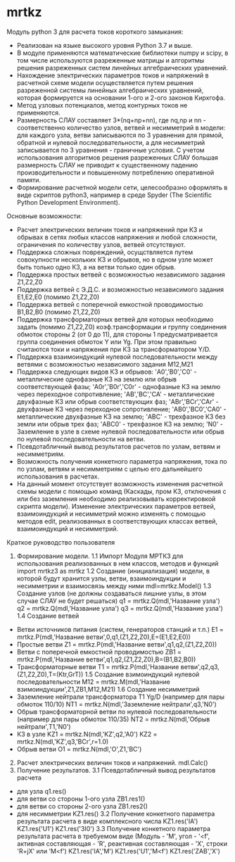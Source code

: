 # mrtkz 
Модуль python 3 для расчета токов короткого замыкания: 
- Реализован на языке высокого уровня Python 3.7 и выше.
- В модуле применяются математические библиотеки numpy и scipy, в том числе используются разреженные матрицы и алгоритмы решения разреженных систем линейных алгебраических уравнений.
- Нахождение электрических параметров токов и напряжений в расчетной схеме модели осуществляется путем решения разреженной системы линейных алгебраических уравнений, которая формируется на основании 1-ого и 2-ого законов Кирхгофа. 
- Метод узловых потенциалов, метод контурных токов не применяются.
- Размерность СЛАУ составляет 3*(nq+np+nn), где  nq,np и nn - соответственно количество узлов, ветвей и несимметрий в модели: для каждого узла, ветви записываются по 3 уравнения для прямой, обратной и нулевой последовательности, а для несимметрий записывается по 3 уравнения - граничные условия. C учетом использования алгоритмов решения разреженных СЛАУ большая размерность СЛАУ не приводит к существенному падению производительности и повышенному потреблению оперативной памяти.
- Формирование расчетной модели сети, целесообразно оформлять в виде скриптов python3, например в среде Spyder (The Scientific Python Development Environment).

Основные возможности:
- Расчет электрических величин токов и напряжений при КЗ и обрывах в сетях любых классов напряжения и любой сложности, ограничения по количеству узлов, ветвей отсутствуют. 
- Поддержка сложных повреждений, осущствляется путем совокупности нескольких КЗ и обрывов, но в одном узле может быть только одно КЗ, а на ветви только один обрыв.
- Поддержка простых ветвей с возможностью независимого задания Z1,Z2,Z0
- Поддержка ветвей с Э.Д.С. и возможностью независимого задания E1,E2,E0 (помимо Z1,Z2,Z0)
- Поддержка ветвей с поперечной емкостной проводимостью B1,B2,B0 (помимо Z1,Z2,Z0)
- Поддержка трансформаторных ветвей для которых необходимо задать (помимо Z1,Z2,Z0) коэф.трансформации и группу соединения обмоток стороны 2 (от 0 до 11), для стороны 1 предусматривается группа соединения обмоток Y или Yg. При этом правильно считаются токи и напряжения при КЗ за трансформатором Y/D.
- Поддержка взаимоиндукций нулевой последовательности между ветвями с возможностью независимого задания M12,M21
- Поддержка следующих видов КЗ и обрывов: 
	'A0','B0','C0' - металлические однофазные КЗ на землю или обрыв соответствующей фазы;
        'A0r','B0r','C0r' - однофазные КЗ на землю через переходное сопротивление;
        'AB','BC','CA' - металлические двухфазные КЗ  или обрыв соответствующих фаз;
        'ABr','BCr','CAr' - двухфазные КЗ через переходное сопротивление;
        'AB0','BC0','CA0' - металлические двухфазные КЗ на землю;
        'ABC' - трехфазное КЗ без земли  или обрыв трех фаз;
        'ABC0' - трехфазное КЗ на землю;
        'N0' - Заземление в узле в схеме нулевой последовательности или обрыв по нулевой последовательности на ветви.
- Псевдотабличный вывод результатов расчетов по узлам, ветвям и несимметриям.
- Возможность получения конкетного параметра напряжения, тока по по узлам, ветвям и несимметриям с целью его дальнейшего использования в расчетах.
- На данный момент отсутствует возможность изменения расчетной схемы модели с помощью команд (Каскады, пром КЗ, отключения с или без заземления необходимо реализовывать корректировкой скрипта модели). Изменение электрических параметров ветвей, взаимоиндукций и несимметрий можно изменять с помощью методов edit, реализованных в соответствующих классах ветвей, взаимоиндукций и несимметрий. 

Краткое руководство пользователя
1. Формирование модели.
1.1 Импорт Модуля МРТКЗ для использования реализованных в нем классов, методов и функций
import mrtkz3 as mrtkz 
1.2 Создание (инициализация) модели, в которой будут хранится узлы, ветви, взаимоиндукции и несимметрии и взаимосвязь между ними
mdl=mrtkz.Model()
1.3 Создание узлов (не должны создаваться лишние узлы, в этом случае СЛАУ не будет решаться)
q1 = mrtkz.Q(mdl,'Название узла')
q2 = mrtkz.Q(mdl,'Название узла')
q3 = mrtkz.Q(mdl,'Название узла')
1.4 Создание ветвей
- Ветви источников питания (систем, генераторов станций и т.п.)
E1 = mrtkz.P(mdl,'Название ветви',0,q1,(Z1,Z2,Z0),E=(E1,E2,E0))
- Простые ветви 
Z1 = mrtkz.P(mdl,'Название ветви',q1,q2,(Z1,Z2,Z0))
- Ветви с поперечной емкостной проводимостью 
ZB1 = mrtkz.P(mdl,'Название ветви',q1,q2,(Z1,Z2,Z0),B=(B1,B2,B0))
- Трансформаторные ветви
T1 = mrtkz.P(mdl,'Название ветви',q2,q3,(Z1,Z2,Z0),T=(Ktr,GrT))
1.5 Создание взимоиндукций нулевой последовательности
M12 = mrtkz.M(mdl,'Название взимоиндукции',Z1,ZB1,M12,M21)
1.6 Создание несимметрий
- Заземление нейтрали трансформатора T1 Yg/D (например для пары обмоток 110/10)
NT1 = mrtkz.N(mdl,'Заземление нейтрали',q3,'N0')
- Обрыв трансформаторной ветви по нулевой последовательности (например для пары обмоток 110/35)
NT2 = mrtkz.N(mdl,'Обрыв нейтрали',T1,'N0')
- КЗ в узле 
KZ1 = mrtkz.N(mdl,'KZ',q2,'A0')
KZ2 = mrtkz.N(mdl,'KZ',q3,'BCr',r=1.0)
- Обрыв ветви
O1 = mrtkz.N(mdl,'O',Z1,'BC')
2. Расчет электрических величин токов и напряжений.
mdl.Calc()
3. Получение результатов.
3.1 Псевдотабличный вывод результатов расчета
- для узла
q1.res()
- для ветви со стороны 1-ого узла
ZB1.res1()
- для ветви со стороны 2-ого узла
ZB1.res2()
- для несимметрии
KZ1.res()
3.2 Получение конкетного параметра результата расчета в виде комплексного числа
KZ1.res('IA')
KZ1.res('U1')
KZ1.res('3I0')
3.3 Получение конкетного параметра результата расчета в требуемом виде 
(Модуль - 'M', угол - '<f', активная составляющая - 'R', реактивная составляющая - 'X', строки 'R+jX' или 'M<f')
KZ1.res('IA','M')
KZ1.res('U1','M<f')
KZ1.res('ZAB','X')
